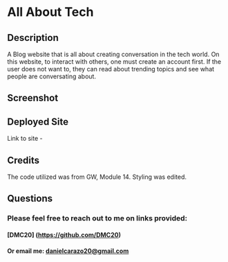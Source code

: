 # All About Tech 

## Description
A Blog website that is all about creating conversation in the tech world. On this website, to interact with others, one must create an account first. If the user does not want to, they can read about trending topics and see what people are conversating about. 

## Screenshot 


## Deployed Site
Link to site - 

## Credits
The code utilized was from GW, Module 14. Styling was edited. 

## Questions
### Please feel free to reach out to me on links provided:
#### [DMC20] (https://github.com/DMC20)
#### Or email me: danielcarazo20@gmail.com
